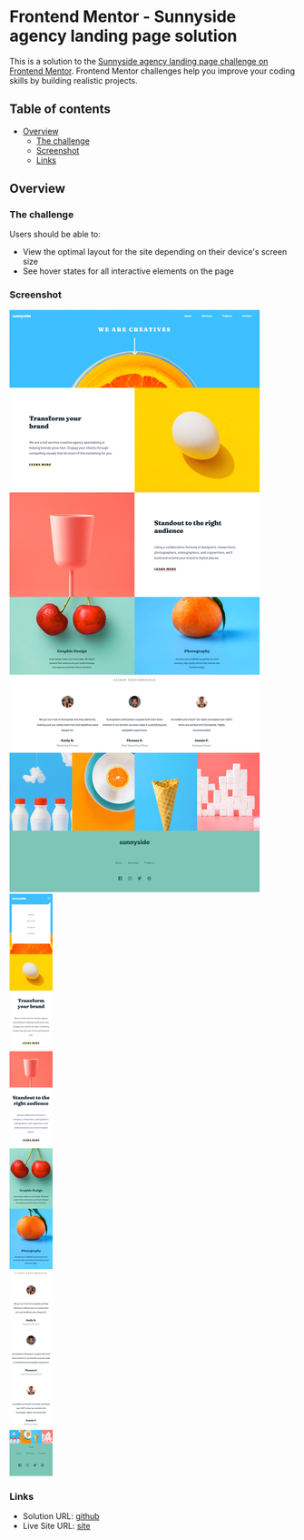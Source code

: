 # Frontend Mentor - Sunnyside agency landing page solution

This is a solution to the [Sunnyside agency landing page challenge on Frontend Mentor](https://www.frontendmentor.io/challenges/sunnyside-agency-landing-page-7yVs3B6ef). Frontend Mentor challenges help you improve your coding skills by building realistic projects.

## Table of contents

- [Overview](#overview)
  - [The challenge](#the-challenge)
  - [Screenshot](#screenshot)
  - [Links](#links)

## Overview

### The challenge

Users should be able to:

- View the optimal layout for the site depending on their device's screen size
- See hover states for all interactive elements on the page

### Screenshot

![](./images/desktop-view.png)
![](./images/mobile-view.png)

### Links

- Solution URL: [github](https://github.com/Ed-Philly/sunny-side-landing-pg)
- Live Site URL: [site](https://ed-philly.github.io/sunny-side-landing-pg/)
